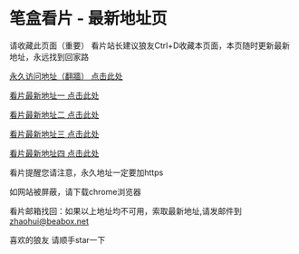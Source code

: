 # 笔盒看片 - 最新地址页

请收藏此页面（重要）
看片站长建议狼友Ctrl+D收藏本页面，本页随时更新最新地址，永远找到回家路

[永久访问地址（翻牆） 点击此处](https://beabox.net/)

[看片最新地址一 点击此处](https://2k9f7l7b5z0.shop)

[看片最新地址二 点击此处](https://2b0a8l9y2i2.shop)

[看片最新地址三 点击此处](https://2x0y7y4h1t3.shop)

[看片最新地址四 点击此处](https://2b2p4g5x0b8.shop)

看片提醒您请注意，永久地址一定要加https

如网站被屏蔽，请下载chrome浏览器

看片邮箱找回：如果以上地址均不可用，索取最新地址,请发邮件到 zhaohui@beabox.net

喜欢的狼友 请顺手star一下